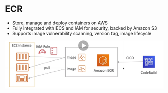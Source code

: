 # ECR

* Store, manage and deploy containers on AWS
* Fully integrated with ECS and IAM for security, backed by Amazon S3
* Supports image vulnerability scanning, version tag, image lifecycle

![ECR](images/ECR.png)
